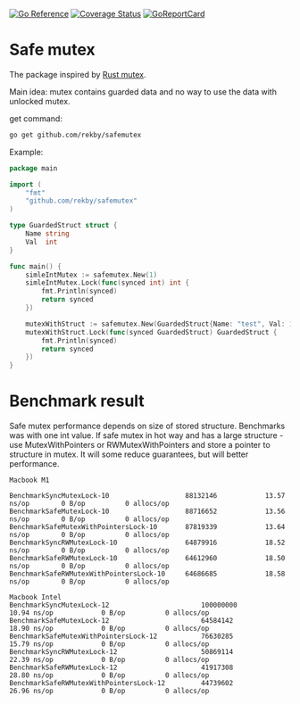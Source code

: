 [![Go Reference](https://pkg.go.dev/badge/github.com/rekby/safemutex.svg)](https://pkg.go.dev/github.com/rekby/safemutex)
[![Coverage Status](https://coveralls.io/repos/github/rekby/safemutex/badge.svg?branch=master)](https://coveralls.io/github/rekby/safemutex?branch=master)
[![GoReportCard](https://goreportcard.com/badge/github.com/rekby/safemutex)](https://goreportcard.com/report/github.com/rekby/safemutex)

# Safe mutex

The package inspired by [Rust mutex](https://doc.rust-lang.org/std/sync/struct.Mutex.html). 

Main idea: mutex contains guarded data and no way to use the data with unlocked mutex.

get command:
```bash
go get github.com/rekby/safemutex
```

Example:
```go
package main

import (
	"fmt"
	"github.com/rekby/safemutex"
)

type GuardedStruct struct {
	Name string
	Val  int
}

func main() {
	simleIntMutex := safemutex.New(1)
	simleIntMutex.Lock(func(synced int) int {
		fmt.Println(synced)
		return synced
	})

	mutexWithStruct := safemutex.New(GuardedStruct{Name: "test", Val: 1})
	mutexWithStruct.Lock(func(synced GuardedStruct) GuardedStruct {
		fmt.Println(synced)
		return synced
	})
}
```


# Benchmark result

Safe mutex performance depends on size of stored structure. Benchmarks was with one int value.
If safe mutex in hot way and has a large structure - use MutexWithPointers or RWMutexWithPointers and store
a pointer to structure in mutex. It will some reduce guarantees, but will better performance.  

```
Macbook M1

BenchmarkSyncMutexLock-10                  	88132146	        13.57 ns/op	       0 B/op	       0 allocs/op
BenchmarkSafeMutexLock-10                  	88716652	        13.56 ns/op	       0 B/op	       0 allocs/op
BenchmarkSafeMutexWithPointersLock-10      	87819339	        13.64 ns/op	       0 B/op	       0 allocs/op
BenchmarkSyncRWMutexLock-10                	64879916	        18.52 ns/op	       0 B/op	       0 allocs/op
BenchmarkSafeRWMutexLock-10                	64612960	        18.50 ns/op	       0 B/op	       0 allocs/op
BenchmarkSafeRWMutexWithPointersLock-10    	64686685	        18.58 ns/op	       0 B/op	       0 allocs/op

Macbook Intel
BenchmarkSyncMutexLock-12                       100000000               10.94 ns/op            0 B/op          0 allocs/op
BenchmarkSafeMutexLock-12                       64584142                18.90 ns/op            0 B/op          0 allocs/op
BenchmarkSafeMutexWithPointersLock-12           76630285                15.79 ns/op            0 B/op          0 allocs/op
BenchmarkSyncRWMutexLock-12                     50869114                22.39 ns/op            0 B/op          0 allocs/op
BenchmarkSafeRWMutexLock-12                     41917308                28.80 ns/op            0 B/op          0 allocs/op
BenchmarkSafeRWMutexWithPointersLock-12         44739602                26.96 ns/op            0 B/op          0 allocs/op

```
